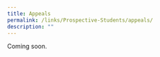 ```yaml
---
title: Appeals
permalink: /links/Prospective-Students/appeals/
description: ""
---
```


Coming soon.